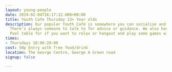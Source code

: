 ```yaml
---
layout: young-people
date: 2019-02-04T16:17:12.000+00:00
title: Youth Cafe Thursday 13+ Year olds
description: Our popular Youth Café is somewhere you can socialise and meet friends.
  There’s always someone to talk to for advice or guidance. We also have a Wii and
  Pool table for if you want to relax or hangout and play some games with your friends.
times:
- Thursdays 18:00-20:00
cost: 50p Entry with free food/drink
location: The George Centre, George A Green road
signup: false

---
```

